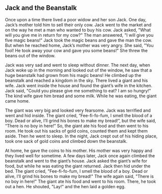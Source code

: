 ## Jack and the Beanstalk

Once upon a time there lived a poor widow and her son Jack. One day, Jack’s
mother told him to sell their only cow. Jack went to the market and on the
way he met a man who wanted to buy his cow. Jack asked, "What will you
give me in return for my cow?" The man answered, "I will give you five magic
beans!" Jack took the magic beans and gave the man the cow. But when he
reached home, Jack’s mother was very angry. She said, "You fool! He took
away your cow and gave you some beans!" She threw the beans out of the
window.

Jack was very sad and went to sleep without dinner. The next day, when Jack
woke up in the morning and looked out of the window, he saw that a huge
beanstalk had grown from his magic beans! He climbed up the beanstalk and
reached a kingdom in the sky. There lived a giant and his wife. Jack went
inside the house and found the giant’s wife in the kitchen. Jack said, "Could
you please give me something to eat? I am so hungry!" The kind wife gave him
bread and some milk. While he was eating, the giant came home.

The giant was very big and looked very fearsome. Jack was terrified and went
and hid inside. The giant cried, “Fee-fi-fo-fum, I smell the blood of a boy. Dead
or alive, I’ll grind his bones to make my bread!”, but the wife said, “There is no
boy in here!” So, the giant ate his food and then went to his room. He took
out his sacks of gold coins, counted them and kept them aside. Then he went
to sleep. In the night, Jack crept out of his hiding place, took one sack of gold
coins and climbed down the beanstalk.

At home, he gave the coins to his mother. His mother was very happy and
they lived well for sometime. A few days later, Jack once again climbed the
beanstalk and went to the giant’s house. Jack asked the giant’s wife for food,
but while he was eating the giant returned. Jack then hid under the bed. The
giant cried, "Fee-fi-fo-fum, I smell the blood of a boy. Dead or alive, I’ll grind
his bones to make my bread!" The wife again said, "There is no boy in here!"
The giant ate his food and went to his room. There, he took out a hen. He
shouted, "Lay!" and the hen laid a golden egg.
